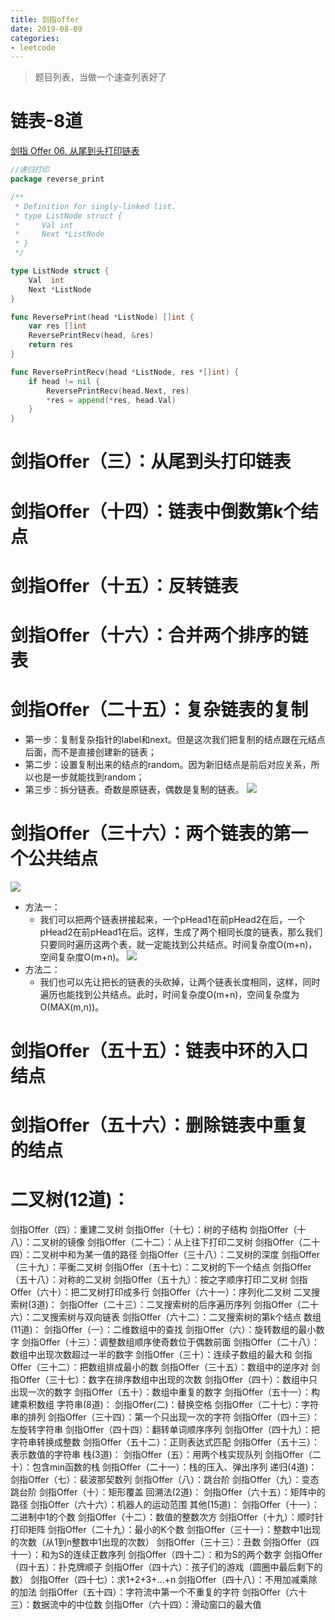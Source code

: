 ```yaml
---
title: 剑指offer 
date: 2019-08-09
categories: 
- leetcode 
---
```

> 题目列表，当做一个速查列表好了
# 链表-8道

[剑指 Offer 06. 从尾到头打印链表](https://leetcode-cn.com/problems/cong-wei-dao-tou-da-yin-lian-biao-lcof/)

````go
//递归打印
package reverse_print

/**
 * Definition for singly-linked list.
 * type ListNode struct {
 *     Val int
 *     Next *ListNode
 * }
 */

type ListNode struct {
	Val  int
	Next *ListNode
}

func ReversePrint(head *ListNode) []int {
	var res []int
	ReversePrintRecv(head, &res)
	return res
}

func ReversePrintRecv(head *ListNode, res *[]int) {
	if head != nil {
		ReversePrintRecv(head.Next, res)
		*res = append(*res, head.Val)
	}
}
````













# 剑指Offer（三）：从尾到头打印链表
# 剑指Offer（十四）：链表中倒数第k个结点
# 剑指Offer（十五）：反转链表
# 剑指Offer（十六）：合并两个排序的链表
# 剑指Offer（二十五）：复杂链表的复制
* 第一步：复制复杂指针的label和next。但是这次我们把复制的结点跟在元结点后面，而不是直接创建新的链表；
* 第二步：设置复制出来的结点的random。因为新旧结点是前后对应关系，所以也是一步就能找到random；
* 第三步：拆分链表。奇数是原链表，偶数是复制的链表。
 ![](https://cdn.jsdelivr.net/gh/nber1994/fu0k@master/uPic/20190602182910381_1897425017.png)
# 剑指Offer（三十六）：两个链表的第一个公共结点
![](https://cdn.jsdelivr.net/gh/nber1994/fu0k@master/uPic/20190602183040563_1940658650.png)
* 方法一：
    * 我们可以把两个链表拼接起来，一个pHead1在前pHead2在后，一个pHead2在前pHead1在后。这样，生成了两个相同长度的链表，那么我们只要同时遍历这两个表，就一定能找到公共结点。时间复杂度O(m+n)，空间复杂度O(m+n)。
    ![](https://cdn.jsdelivr.net/gh/nber1994/fu0k@master/uPic/20190602184139386_668299914.png)
* 方法二：
    * 我们也可以先让把长的链表的头砍掉，让两个链表长度相同，这样，同时遍历也能找到公共结点。此时，时间复杂度O(m+n)，空间复杂度为O(MAX(m,n))。

# 剑指Offer（五十五）：链表中环的入口结点

# 剑指Offer（五十六）：删除链表中重复的结点

# 二叉树(12道)：
剑指Offer（四）：重建二叉树
剑指Offer（十七）：树的子结构
剑指Offer（十八）：二叉树的镜像
剑指Offer（二十二）：从上往下打印二叉树
剑指Offer（二十四）：二叉树中和为某一值的路径
剑指Offer（三十八）：二叉树的深度
剑指Offer（三十九）：平衡二叉树
剑指Offer（五十七）：二叉树的下一个结点
剑指Offer（五十八）：对称的二叉树
剑指Offer（五十九）：按之字顺序打印二叉树
剑指Offer（六十）：把二叉树打印成多行
剑指Offer（六十一）：序列化二叉树
二叉搜索树(3道)：
剑指Offer（二十三）：二叉搜索树的后序遍历序列
剑指Offer（二十六）：二叉搜索树与双向链表
剑指Offer（六十二）：二叉搜索树的第k个结点
数组(11道)：
剑指Offer（一）：二维数组中的查找
剑指Offer（六）：旋转数组的最小数字
剑指Offer（十三）：调整数组顺序使奇数位于偶数前面
剑指Offer（二十八）：数组中出现次数超过一半的数字
剑指Offer（三十）：连续子数组的最大和
剑指Offer（三十二）：把数组排成最小的数
剑指Offer（三十五）：数组中的逆序对
剑指Offer（三十七）：数字在排序数组中出现的次数
剑指Offer（四十）：数组中只出现一次的数字
剑指Offer（五十）：数组中重复的数字
剑指Offer（五十一）：构建乘积数组
字符串(8道)：
剑指Offer(二)：替换空格
剑指Offer（二十七）：字符串的排列
剑指Offer（三十四）：第一个只出现一次的字符
剑指Offer（四十三）：左旋转字符串
剑指Offer（四十四）：翻转单词顺序序列
剑指Offer（四十九）：把字符串转换成整数
剑指Offer（五十二）：正则表达式匹配
剑指Offer（五十三）：表示数值的字符串
栈(3道)：
剑指Offer（五）：用两个栈实现队列
剑指Offer（二十）：包含min函数的栈
剑指Offer（二十一）：栈的压入、弹出序列
递归(4道)：
剑指Offer（七）：裴波那契数列
剑指Offer（八）：跳台阶
剑指Offer（九）：变态跳台阶
剑指Offer（十）：矩形覆盖
回溯法(2道)：
剑指Offer（六十五）：矩阵中的路径
剑指Offer（六十六）：机器人的运动范围
其他(15道)：
剑指Offer（十一）：二进制中1的个数
剑指Offer（十二）：数值的整数次方
剑指Offer（十九）：顺时针打印矩阵
剑指Offer（二十九）：最小的K个数
剑指Offer（三十一）：整数中1出现的次数（从1到n整数中1出现的次数）
剑指Offer（三十三）：丑数
剑指Offer（四十一）：和为S的连续正数序列
剑指Offer（四十二）：和为S的两个数字
剑指Offer（四十五）：扑克牌顺子
剑指Offer（四十六）：孩子们的游戏（圆圈中最后剩下的数）
剑指Offer（四十七）：求1+2+3+…+n
剑指Offer（四十八）：不用加减乘除的加法
剑指Offer（五十四）：字符流中第一个不重复的字符
剑指Offer（六十三）：数据流中的中位数
剑指Offer（六十四）：滑动窗口的最大值
